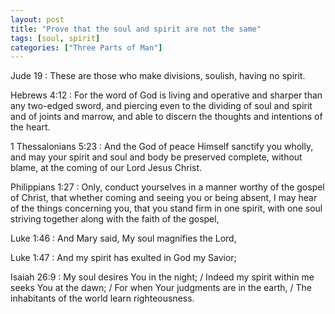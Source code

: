 ```yaml
---
layout: post
title: "Prove that the soul and spirit are not the same"
tags: [soul, spirit]
categories: ["Three Parts of Man"]
---
```


Jude 19
: These are those who make divisions, soulish, having no spirit.

Hebrews 4:12
: For the word of God is living and operative and sharper than any two-edged sword, and piercing even to the dividing of soul and spirit and of joints and marrow, and able to discern the thoughts and intentions of the heart.

1 Thessalonians 5:23
: And the God of peace Himself sanctify you wholly, and may your spirit and soul and body be preserved complete, without blame, at the coming of our Lord Jesus Christ.

Philippians 1:27
: Only, conduct yourselves in a manner worthy of the gospel of Christ, that whether coming and seeing you or being absent, I may hear of the things concerning you, that you stand firm in one spirit, with one soul striving together along with the faith of the gospel,

Luke 1:46
: And Mary said, My soul magnifies the Lord,

Luke 1:47
: And my spirit has exulted in God my Savior;

Isaiah 26:9
: My soul desires You in the night; / Indeed my spirit within me seeks You at the dawn; / For when Your judgments are in the earth, / The inhabitants of the world learn righteousness.
